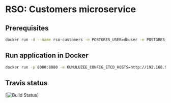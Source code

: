 # RSO: Customers microservice

## Prerequisites

```bash
docker run -d --name rso-customers -e POSTGRES_USER=dbuser -e POSTGRES_PASSWORD=postgres -e POSTGRES_DB=customer -p 5432:5432 postgres:latest
```

## Run application in Docker

```bash
docker run -p 8080:8080 -e KUMULUZEE_CONFIG_ETCD_HOSTS=http://192.168.99.100:2379 amela/customers
```

## Travis status 
[![Build Status](https://travis-ci.org/cloud-computing-project/customers.svg?branch=master)]